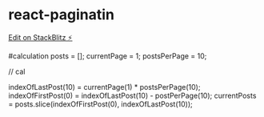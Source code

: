 # react-paginatin

[Edit on StackBlitz ⚡️](https://stackblitz.com/edit/react-sakdyd)

#calculation
posts = [];
currentPage = 1;
postsPerPage = 10;

// cal

indexOfLastPost(10) = currentPage(1) \* postsPerPage(10);
indexOfFirstPost(0) = indexOfLastPost(10) - postPerPage(10);
currentPosts = posts.slice(indexOfFirstPost(0), indexOfLastPost(10));
